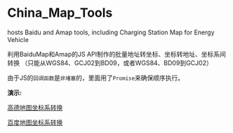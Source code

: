# China_Map_Tools
hosts Baidu and Amap tools, including Charging Station Map for Energy Vehicle

利用BaiduMap和Amap的JS API制作的批量地址转坐标、坐标转地址、坐标系间转换
  （只能从WGS84、GCJ02到BD09，或者WGS84、BD09到GCJ02）

由于JS的`回调函数`是`非堵塞`的，里面用了`Promise`来确保顺序执行。

**演示:**

[高德地图坐标系转换](https://st-ral.cn/AMap_Geo2Address.html "全国新能源车充电站地图")

[百度地图坐标系转换](https://st-ral.cn/BMap_Geo2Address.html "全国新能源车充电站地图")
